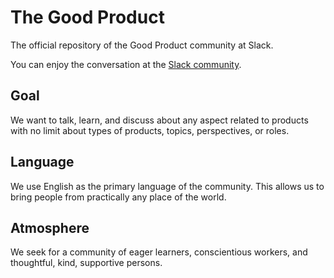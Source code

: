 # The Good Product
The official repository of the Good Product community at Slack.

You can enjoy the conversation at the [Slack community](https://join.slack.com/t/thegoodproduct/shared_invite/enQtMzk0NDMxODMyMjc4LWIxMjhmMDU0ZmE0NDc2YmRiMzQzMzU4NTBjYjk0NzI4Zjc3Yzc0MGU1ZDNmZGI2YWM0YWRhMDljYTc3NmFkZTc).

## Goal

We want to talk, learn, and discuss about any aspect related to products with no limit about types of products, topics, perspectives, or roles.

## Language

We use English as the primary language of the community. This allows us to bring people from practically any place of the world.

## Atmosphere

We seek for a community of eager learners, conscientious workers, and thoughtful, kind, supportive persons.

